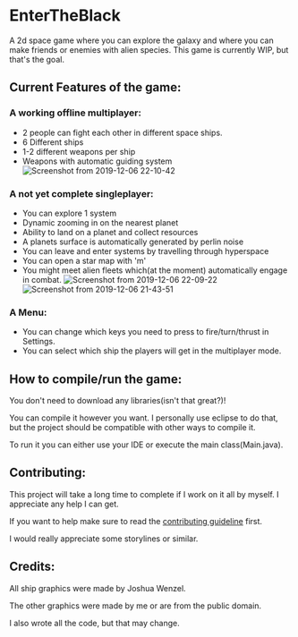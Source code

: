 # EnterTheBlack
A 2d space game where you can explore the galaxy and where you can make friends or enemies with alien species. This game is currently WIP, but that's the goal.

## Current Features of the game:
### A working offline multiplayer:
- 2 people can fight each other in different space ships.
- 6 Different ships
- 1-2 different weapons per ship
- Weapons with automatic guiding system
![Screenshot from 2019-12-06 22-10-42](https://user-images.githubusercontent.com/43880493/70357540-6e5d3b00-1877-11ea-8303-dbeb99ee47e7.png)
### A not yet complete singleplayer:
- You can explore 1 system
- Dynamic zooming in on the nearest planet
- Ability to land on a planet and collect resources
- A planets surface is automatically generated by perlin noise
- You can leave and enter systems by travelling through hyperspace
- You can open a star map with 'm'
- You might meet alien fleets which(at the moment) automatically engage in combat.
![Screenshot from 2019-12-06 22-09-22](https://user-images.githubusercontent.com/43880493/70357557-7a48fd00-1877-11ea-80ea-e15a2ea445a4.png)
![Screenshot from 2019-12-06 21-43-51](https://user-images.githubusercontent.com/43880493/70357562-7e751a80-1877-11ea-8859-6f841da78f0d.png)
### A Menu:
- You can change which keys you need to press to fire/turn/thrust in Settings.
- You can select which ship the players will get in the multiplayer mode.
## How to compile/run the game:
You don't need to download any libraries(isn't that great?)!

You can compile it however you want. I personally use eclipse to do that, but the project should be compatible with other ways to compile it.

To run it you can either use your IDE or execute the main class(Main.java).
## Contributing:
This project will take a long time to complete if I work on it all by myself. I appreciate any help I can get.

If you want to help make sure to read the [contributing guideline](https://github.com/IntegratedQuantum/EnterTheBlack/blob/master/CONTRIBUTING.md) first.

I would really appreciate some storylines or similar.
## Credits:
All ship graphics were made by Joshua Wenzel.

The other graphics were made by me or are from the public domain.

I also wrote all the code, but that may change.
